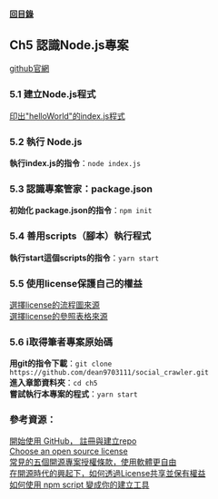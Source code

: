 #### [回目錄](../README.md)
## Ch5 認識Node.js專案
[github官網](https://github.com/)  

### 5.1	建立Node.js程式
[印出"helloWorld"的index.js程式](index.js)  

### 5.2	執行 Node.js
**執行index.js的指令**：`node index.js`

### 5.3	認識專案管家：package.json
**初始化 package.json的指令**：`npm init`  

### 5.4	善用scripts（腳本）執行程式
**執行start這個scripts的指令**：`yarn start`  

### 5.5	使用license保護自己的權益
[選擇license的流程圖來源](https://progressbar.tw/posts/61)  
[選擇license的參照表格來源](https://noob.tw/open-source-licenses/)  

### 5.6	ℹ️取得筆者專案原始碼
**用git的指令下載**：`git clone https://github.com/dean9703111/social_crawler.git`  
**進入章節資料夾**：`cd ch5`  
**嘗試執行本專案的程式**：`yarn start`  

### 參考資源：
[開始使用 GitHub， 註冊與建立repo](https://progressbar.tw/posts/3)  
[Choose an open source license](https://choosealicense.com/)  
[常見的五個開源專案授權條款，使用軟體更自由](https://noob.tw/open-source-licenses/)  
[在開源時代的興起下，如何透過License共享並保有權益](https://progressbar.tw/posts/61)  
[如何使用 npm script 變成你的建立工具](http://jamestw.logdown.com/posts/1378697-egghead-how-to-use-npm-scripts-as-your-build-tool)  
